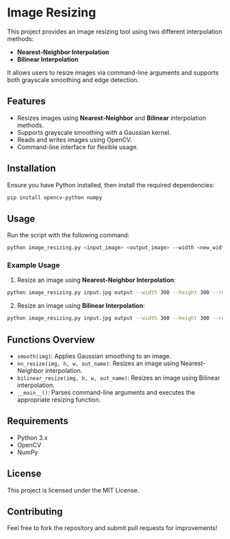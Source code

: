 # Image Resizing

This project provides an image resizing tool using two different interpolation methods: 

- **Nearest-Neighbor Interpolation**
- **Bilinear Interpolation**

It allows users to resize images via command-line arguments and supports both grayscale smoothing and edge detection.

## Features
- Resizes images using **Nearest-Neighbor** and **Bilinear** interpolation methods.
- Supports grayscale smoothing with a Gaussian kernel.
- Reads and writes images using OpenCV.
- Command-line interface for flexible usage.

## Installation
Ensure you have Python installed, then install the required dependencies:

```sh
pip install opencv-python numpy
```

## Usage
Run the script with the following command:

```sh
python image_resizing.py <input_image> <output_image> --width <new_width> --height <new_height> --resize_method <nn/bilinear>
```

### Example Usage
1. Resize an image using **Nearest-Neighbor Interpolation**:
```sh
python image_resizing.py input.jpg output --width 300 --height 300 --resize_method nn
```

2. Resize an image using **Bilinear Interpolation**:
```sh
python image_resizing.py input.jpg output --width 300 --height 300 --resize_method bilinear
```

## Functions Overview
- `smooth(img)`: Applies Gaussian smoothing to an image.
- `nn_resize(img, h, w, out_name)`: Resizes an image using Nearest-Neighbor interpolation.
- `bilinear_resize(img, h, w, out_name)`: Resizes an image using Bilinear interpolation.
- `__main__()`: Parses command-line arguments and executes the appropriate resizing function.

## Requirements
- Python 3.x
- OpenCV
- NumPy

## License
This project is licensed under the MIT License.

## Contributing
Feel free to fork the repository and submit pull requests for improvements!
